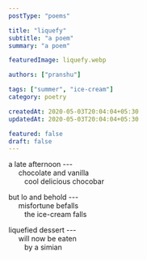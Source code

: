```yaml
---
postType: "poems"

title: "liquefy"
subtitle: "a poem"
summary: "a poem"

featuredImage: liquefy.webp

authors: ["pranshu"]

tags: ["summer", "ice-cream"]
category: poetry

createdAt: 2020-05-03T20:04:04+05:30
updatedAt: 2020-05-03T20:04:04+05:30

featured: false
draft: false
---
```


a late afternoon ---  
&nbsp;&nbsp;&nbsp;&nbsp;
chocolate and vanilla  
&nbsp;&nbsp;
&nbsp;&nbsp;&nbsp;&nbsp;
cool delicious chocobar  

but lo and behold ---   
&nbsp;&nbsp;&nbsp;&nbsp;
misfortune befalls  
&nbsp;&nbsp;
&nbsp;&nbsp;&nbsp;&nbsp;
the ice-cream falls  

liquefied dessert ---   
&nbsp;&nbsp;&nbsp;&nbsp;
will now be eaten   
&nbsp;&nbsp;
&nbsp;&nbsp;&nbsp;&nbsp;
by a simian  

<!-- --- -->

<!-- &nbsp;&nbsp;&nbsp;&nbsp; -->
<!-- a hot summer day -->  
<!-- enjoy cool delicious ice-cream -->  
<!-- &nbsp;&nbsp;&nbsp;&nbsp; -->
<!-- chocolate and vanilla -->  
<!-- misfortune befalls -->  
<!-- &nbsp;&nbsp;&nbsp;&nbsp; -->
<!-- dropped out of the hands -->  
<!-- fallen on the pavement -->  
<!-- &nbsp;&nbsp;&nbsp;&nbsp; -->
<!-- liquefied dessert -->  
<!-- flows away in the heat -->  
<!-- will not be eaten again -->


<!-- a hot summer day -->
<!-- chocolate and vanilla -->  
<!-- cold and delicious -->
<!-- cold delicious chocobar -->

<!-- but lo and behold -->
<!-- misfortune befalls -->
<!-- the icecream falls down -->

<!-- flows on the pavement --> 
<!-- liquefied dessert --> 
<!-- flows away down in the heat -->  
<!-- will not be eaten again -->

